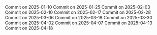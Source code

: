 Commit on 2025-01-10
Commit on 2025-01-25
Commit on 2025-02-03
Commit on 2025-02-10
Commit on 2025-02-17
Commit on 2025-02-28
Commit on 2025-03-06
Commit on 2025-03-18
Commit on 2025-03-30
Commit on 2025-04-02
Commit on 2025-04-07
Commit on 2025-04-13
Commit on 2025-04-18

